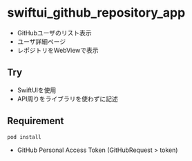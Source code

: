 # swiftui_github_repository_app

- GitHubユーザのリスト表示
- ユーザ詳細ページ
- レポジトリをWebViewで表示

## Try

- SwiftUIを使用
- API周りをライブラリを使わずに記述

## Requirement

```
pod install
```

- GitHub Personal Access Token (GitHubRequest > token)
